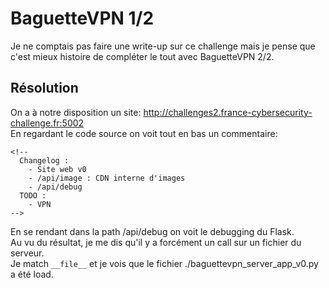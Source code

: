 # BaguetteVPN 1/2
Je ne comptais pas faire une write-up sur ce challenge mais je pense que c'est mieux histoire de compléter le tout avec BaguetteVPN 2/2.<br/>
## Résolution
On a à notre disposition un site: http://challenges2.france-cybersecurity-challenge.fr:5002<br/>
En regardant le code source on voit tout en bas un commentaire:<br/>
```
<!-- 
  Changelog :
    - Site web v0
    - /api/image : CDN interne d'images
    - /api/debug
  TODO :
    - VPN
-->
```
En se rendant dans la path /api/debug on voit le debugging du Flask.<br/>
Au vu du résultat, je me dis qu'il y a forcément un call sur un fichier du serveur.<br/>
Je match ```__file__``` et je vois que le fichier ./baguettevpn_server_app_v0.py a été load.<br/>
